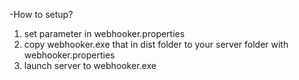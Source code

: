 -How to setup?
1. set parameter in webhooker.properties
2. copy webhooker.exe that in dist folder to your server folder with webhooker.properties
3. launch server to webhooker.exe